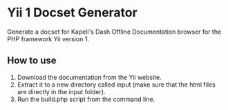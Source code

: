 # Yii 1 Docset Generator

Generate a docset for Kapeli's Dash Offline Documentation browser for the PHP framework Yii version 1.

## How to use
1. Download the documentation from the Yii website.
2. Extract it to a new directory called input (make sure that the html files are directly in the input folder).
3. Run the build.php script from the command line.